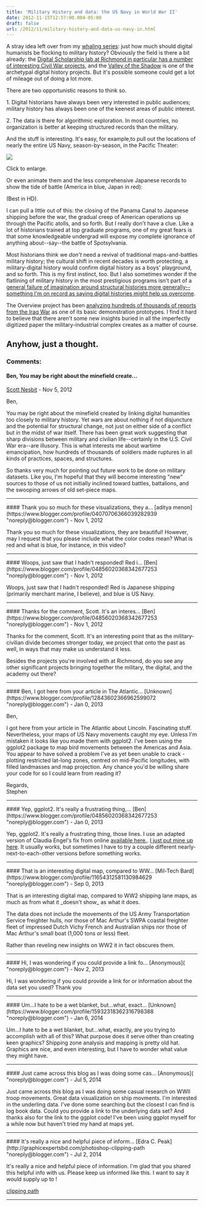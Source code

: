 ```yaml
---
title: 'Military History and data: the US Navy in World War II'
date: 2012-11-15T12:57:00.004-05:00
draft: false
url: /2012/11/military-history-and-data-us-navy-in.html
---
```


A stray idea left over from my [whaling series](http://sappingattention.blogspot.com/2012/11/reading-digital-sources-case-study-in.html): just how much should digital humanists be flocking to military history? Obviously the field is there a bit already: the [Digital Scholarship lab at Richmond in particular has a number of interesting Civil War projects](http://dsl.richmond.edu/), and the [Valley of the Shadow](http://valley.lib.virginia.edu/) is one of the archetypal digital history projects. But it's possible someone could get a lot of mileage out of doing a lot more.  
  
There are two opportunistic reasons to think so.  
  
1\. Digital historians have always been very interested in public audiences; military history has always been one of the keenest areas of public interest.  
  
2\. The data is there for algorithmic exploration. In most countries, no organization is better at keeping structured records than the military.  
  
And the stuff is interesting. It's easy, for example,to pull out the locations of nearly the entire US Navy, season-by-season, in the Pacific Theater:  

[![](http://4.bp.blogspot.com/-HDZVWzQEW44/UKUfNlU7-4I/AAAAAAAADpY/NFffZz5g14E/s640/Pacific+Theater.png)](http://4.bp.blogspot.com/-HDZVWzQEW44/UKUfNlU7-4I/AAAAAAAADpY/NFffZz5g14E/s1600/Pacific+Theater.png)

Click to enlarge.

Or even animate them and the less comprehensive Japanese records to show the tide of battle (America in blue, Japan in red):  
  
  
  
  
(Best in HD).  
  
I can pull a little out of this: the closing of the Panama Canal to Japanese shipping before the war, the gradual creep of American operations up through the Pacific atolls, and so forth. But I really don't have a clue. Like a lot of historians trained at top graduate programs, one of my great fears is that some knowledgeable undergrad will expose my complete ignorance of anything about--say--the battle of Spotsylvania.  
  
Most historians think we _don't_ need a revival of traditional maps-and-battles military history; the cultural shift in recent decades is worth protecting, a military-digital history would confirm digital history as a boys' playground, and so forth. This is my first instinct, too. But I also sometimes wonder if the flatlining of military history in the most prestigious programs isn't part of a [general failure of imagination around structural histories more generally--something I'm on record as saying digital histories might help us overcome](http://sappingattention.blogspot.com/2012/11/where-are-individuals-in-data-driven.html).  
  
The Overview project has been [analyzing hundreds of thousands of reports from the Iraq War](http://overview.ap.org/blog/2010/12/a-full-text-visualization-of-the-iraq-war-logs/) as one of its basic demonstration prototypes. I find it hard to believe that there aren't some new insights buried in all the imperfectly digitized paper the military-industrial complex creates as a matter of course.  
  
  
Anyhow, just a thought.
---
### Comments:
#### Ben, You may be right about the minefield create...
[Scott Nesbit](http://dsl.richmond.edu "noreply@blogger.com") - <time datetime="2012-11-16T13:16:27.912-05:00">Nov 5, 2012</time>

Ben,  
  
You may be right about the minefield created by linking digital humanities too closely to military history. Yet wars are about nothing if not disjuncture and the potential for structural change, not just on either side of a conflict but in the midst of war itself. There has been great work suggesting that sharp divisions between military and civilian life--certainly in the U.S. Civil War era--are illusory. This is what interests me about wartime emancipation, how hundreds of thousands of soldiers made ruptures in all kinds of practices, spaces, and structures.  
  
So thanks very much for pointing out future work to be done on military datasets. Like you, I'm hopeful that they will become interesting "new" sources to those of us not initially inclined toward battles, battalions, and the swooping arrows of old set-piece maps.
<hr />
#### Thank you so much for these visualizations, they a...
[aditya menon](https://www.blogger.com/profile/04070706366039282939 "noreply@blogger.com") - <time datetime="2012-11-19T09:09:55.308-05:00">Nov 1, 2012</time>

Thank you so much for these visualizations, they are beautiful! However, may I request that you please include what the color codes mean? What is red and what is blue, for instance, in this video?
<hr />
#### Woops, just saw that I hadn't responded! Red i...
[Ben](https://www.blogger.com/profile/04856020368342677253 "noreply@blogger.com") - <time datetime="2012-11-26T12:39:24.807-05:00">Nov 1, 2012</time>

Woops, just saw that I hadn't responded! Red is Japanese shipping (primarily merchant marine, I believe), and blue is US Navy.
<hr />
#### Thanks for the comment, Scott. It's an interes...
[Ben](https://www.blogger.com/profile/04856020368342677253 "noreply@blogger.com") - <time datetime="2012-11-26T12:41:16.034-05:00">Nov 1, 2012</time>

Thanks for the comment, Scott. It's an interesting point that as the military-civilian divide becomes stronger today, we project that onto the past as well, in ways that may make us understand it less.  
  
Besides the projects you're involved with at Richmond, do you see any other significant projects bringing together the military, the digital, and the academy out there?
<hr />
#### Ben, I got here from your article in The Atlantic...
[Unknown](https://www.blogger.com/profile/12843602366962599072 "noreply@blogger.com") - <time datetime="2013-01-27T17:00:27.222-05:00">Jan 0, 2013</time>

Ben,  
  
I got here from your article in The Atlantic about Lincoln. Fascinating stuff. Nevertheless, your maps of US Navy movements caught my eye. Unless I'm mistaken it looks like you made them with ggplot2. I've been using the ggplot2 package to map bird movements between the Americas and Asia. You appear to have solved a problem I've as yet been unable to crack - plotting restricted lat-long zones, centred on mid-Pacific longitudes, with filled landmasses and map projection. Any chance you'd be willing share your code for so I could learn from reading it?  
  
Regards,  
Stephen
<hr />
#### Yep, ggplot2. It's really a frustrating thing,...
[Ben](https://www.blogger.com/profile/04856020368342677253 "noreply@blogger.com") - <time datetime="2013-01-27T21:40:23.241-05:00">Jan 0, 2013</time>

Yep, ggplot2. It's really a frustrating thing, those lines. I use an adapted version of Claudia Engel's fix from online [available here.](http://www.stanford.edu/~cengel/cgi-bin/anthrospace/great-circles-on-a-recentered-worldmap-in-ggplot). [I just put mine up here](http://rpubs.com/benmschmidt/Recenter). It usually works, but sometimes I have to try a couple different nearly-next-to-each-other versions before something works.
<hr />
#### That is an interesting digital map, compared to WW...
[Mil-Tech Bard](https://www.blogger.com/profile/11654312581130984629 "noreply@blogger.com") - <time datetime="2013-09-29T12:08:47.502-04:00">Sep 0, 2013</time>

That is an interesting digital map, compared to WW2 shipping lane maps, as much as from what it \_doesn't show\_ as what it does.  
  
The data does not include the movements of the US Army Transportation Service freighter hulls, nor those of Mac Arthur's SWPA coastal freighter fleet of impressed Dutch Vichy French and Australian ships nor those of Mac Arthur's small boat (1,000 tons or less) fleet.  
  
Rather than reveling new insights on WW2 it in fact obscures them.
<hr />
#### Hi, I was wondering if you could provide a link fo...
[Anonymous]( "noreply@blogger.com") - <time datetime="2013-11-26T14:11:18.482-05:00">Nov 2, 2013</time>

Hi, I was wondering if you could provide a link for or information about the data set you used? Thank you
<hr />
#### Um...I hate to be a wet blanket, but...what, exact...
[Unknown](https://www.blogger.com/profile/15932318362316798388 "noreply@blogger.com") - <time datetime="2014-01-11T08:23:34.328-05:00">Jan 6, 2014</time>

Um...I hate to be a wet blanket, but...what, exactly, are you trying to accomplish with all of this? What purpose does it serve other than creating keen graphics? Shipping zone analysis and mapping is pretty old hat. Graphics are nice, and even interesting, but I have to wonder what value they might have.
<hr />
#### Just came across this blog as I was doing some cas...
[Anonymous]( "noreply@blogger.com") - <time datetime="2014-07-11T16:53:13.440-04:00">Jul 5, 2014</time>

Just came across this blog as I was doing some casual research on WWII troop movements. Great data visualization on ship movments. I'm interested in the underling data. I've done some searching but the closest I can find is log book data. Could you provide a link to the underlying data set? And thanks also for the link to the ggplot code! I've been using ggplot myself for a while now but haven't tried my hand at maps yet.
<hr />
#### It's really a nice and helpful piece of inform...
[Edra C. Peak](http://graphicexpertsbd.com/photoshop-clipping-path "noreply@blogger.com") - <time datetime="2014-07-22T07:33:04.994-04:00">Jul 2, 2014</time>

It's really a nice and helpful piece of information. I'm glad that you shared this helpful info with us. Please keep us informed like this. I want to say it would supply up to !  
  
  
[clipping path](http://graphicexpertsbd.com/photoshop-clipping-path)
<hr />
